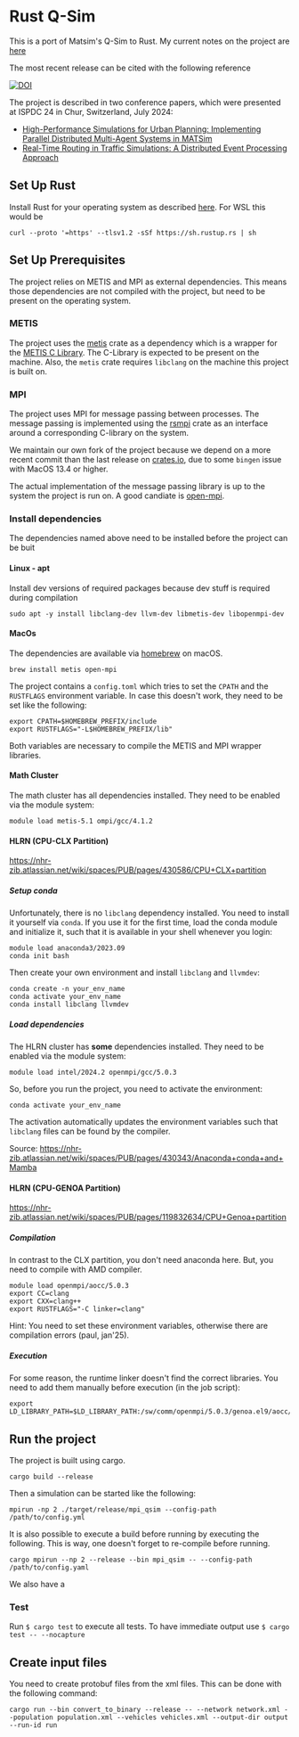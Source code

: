 # Rust Q-Sim

This is a port of Matsim's Q-Sim to Rust. My current notes on the project
are [here](https://docs.google.com/document/d/1DkrSJ7KnKXfy2qg8wWyE7c9OPqOUB63px6wmkwuIS9M/edit?usp=sharing)

The most recent release can be cited with the following reference

[![DOI](https://zenodo.org/badge/498376436.svg)](https://zenodo.org/doi/10.5281/zenodo.13928119)

The project is described in two conference papers, which were presented at ISPDC 24 in Chur, Switzerland, July 2024:

- [High-Performance Simulations for Urban Planning: Implementing Parallel Distributed Multi-Agent Systems in MATSim](https://doi.org/10.1109/ISPDC62236.2024.10705395)
- [Real-Time Routing in Traffic Simulations: A Distributed Event Processing Approach](https://doi.org/10.1109/ISPDC62236.2024.10705399)

## Set Up Rust

Install Rust for your operating system as described [here](https://www.rust-lang.org/tools/install). For WSL this would
be

```shell
curl --proto '=https' --tlsv1.2 -sSf https://sh.rustup.rs | sh
```

## Set Up Prerequisites

The project relies on METIS and MPI as external dependencies. This means those dependencies are not
compiled with the project, but need to be present on the operating system.

### METIS

The project uses the [metis](https://crates.io/crates/metis) crate as a dependency which
is a wrapper for the [METIS C Library](https://github.com/KarypisLab/METIS). The C-Library is
expected to be present on the machine. Also, the `metis` crate requires `libclang` on the machine
this project is built on.

### MPI

The project uses MPI for message passing between processes. The message passing is implemented using the
[rsmpi](https://github.com/rsmpi/rsmpi) crate as an interface around a corresponding C-library on the system.

We maintain our own fork of the project because we depend on a more recent commit than the last release on
[crates.io](https://crates.io/), due to some `bingen` issue with MacOS 13.4 or higher.

The actual implementation of the message passing library is up to the system the project is run on. A good candiate
is [open-mpi](https://www.open-mpi.org/).

### Install dependencies

The dependencies named above need to be installed before the project can be buit

#### Linux - apt

Install dev versions of required packages because dev stuff is required during compilation

```shell
sudo apt -y install libclang-dev llvm-dev libmetis-dev libopenmpi-dev
```

#### MacOs

The dependencies are available via [homebrew](https://brew.sh/) on macOS.

```shell
brew install metis open-mpi
```

The project contains a `config.toml` which tries to set the `CPATH` and the `RUSTFLAGS` environment variable. In case
this doesn't work, they need to be set like the following:

```shell
export CPATH=$HOMEBREW_PREFIX/include
export RUSTFLAGS="-L$HOMEBREW_PREFIX/lib"
```

Both variables are necessary to compile the METIS and MPI wrapper libraries.

#### Math Cluster

The math cluster has all dependencies installed. They need to be enabled via the module system:

```shell
module load metis-5.1 ompi/gcc/4.1.2
```

#### HLRN (CPU-CLX Partition)
https://nhr-zib.atlassian.net/wiki/spaces/PUB/pages/430586/CPU+CLX+partition

##### Setup conda

Unfortunately, there is no `libclang` dependency installed. You need to install it yourself via `conda`. If you use it
for the first time, load the conda module and initialize it, such that it is available in your shell whenever you login:

```shell
module load anaconda3/2023.09
conda init bash
```

Then create your own environment and install `libclang` and `llvmdev`:

```shell
conda create -n your_env_name
conda activate your_env_name
conda install libclang llvmdev
```

##### Load dependencies

The HLRN cluster has **some** dependencies installed. They need to be enabled via the module system:

```shell
module load intel/2024.2 openmpi/gcc/5.0.3
```

So, before you run the project, you need to activate the environment:

```shell
conda activate your_env_name
```

The activation automatically updates the environment variables such that `libclang` files can be found by the compiler.

Source: https://nhr-zib.atlassian.net/wiki/spaces/PUB/pages/430343/Anaconda+conda+and+Mamba

#### HLRN (CPU-GENOA Partition)
https://nhr-zib.atlassian.net/wiki/spaces/PUB/pages/119832634/CPU+Genoa+partition

##### Compilation

In contrast to the CLX partition, you don't need anaconda here. But, you need to compile with AMD compiler. 

```shell
module load openmpi/aocc/5.0.3
export CC=clang
export CXX=clang++
export RUSTFLAGS="-C linker=clang"
```

Hint: You need to set these environment variables, otherwise there are compilation errors (paul, jan'25). 

##### Execution

For some reason, the runtime linker doesn't find the correct libraries. You need to add them manually before execution (in the job script): 

```shell
export LD_LIBRARY_PATH=$LD_LIBRARY_PATH:/sw/comm/openmpi/5.0.3/genoa.el9/aocc/lib
```

## Run the project

The project is built using cargo.

```shell
cargo build --release
```

Then a simulation can be started like the following:

```shell
mpirun -np 2 ./target/release/mpi_qsim --config-path /path/to/config.yml
```

It is also possible to execute a build before running by executing the following. This is way, one doesn't
forget to re-compile before running.

```shell
cargo mpirun --np 2 --release --bin mpi_qsim -- --config-path /path/to/config.yaml
```

We also have a

### Test

Run `$ cargo test` to execute all tests. To have immediate output use `$ cargo test -- --nocapture`

## Create input files

You need to create protobuf files from the xml files. This can be done with the following command:

```shell
cargo run --bin convert_to_binary --release -- --network network.xml --population population.xml --vehicles vehicles.xml --output-dir output --run-id run
```

